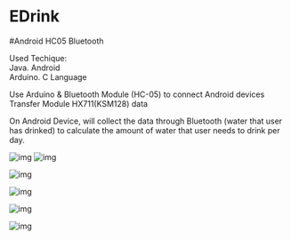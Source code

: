 # EDrink

#Android HC05 Bluetooth


Used Techique:<br>
    Java. Android<br>
    Arduino. C Language<br>
    
Use Arduino & Bluetooth Module (HC-05) to connect Android devices <br>
Transfer Module HX711(KSM128) data

On Android Device, will collect the data through Bluetooth (water that user has drinked)
to calculate the amount of water that user needs to drink per day.
    
               
![img](http://i.imgur.com/ti6F2dR.png "Arduino 1")
![img](http://i.imgur.com/rDW76Wd.png "Bluetooth")

![img](http://i.imgur.com/PKkhL57.jpg "Arduino 2")

![img](http://i.imgur.com/L9JxK3W.png "App Screenshot 1")

![img](http://i.imgur.com/03mOVHc.png "App Screenshot 2")

![img](http://i.imgur.com/6G8TW81.png "App Screenshot 3")


